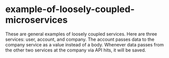 # example-of-loosely-coupled-microservices

These are general examples of loosely coupled services. Here are three services: user, account, and company. The account passes data to the company service as a value instead of a body.
Whenever data passes from the other two services at the company via API hits, it will be saved.